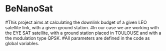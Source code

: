 # BeNanoSat

#This project aims at calculating the downlink budget of a given LEO satellite link, with a given ground station.
#In our case we are working with the EYE SAT satellite, with a ground station placed in TOULOUSE and with a the modulation type QPSK.
#All parameters are defined in the code as global variables.

